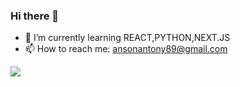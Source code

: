 ### Hi there 👋

<!--
**ansonantony/ansonantony** is a ✨ _special_ ✨ repository because its `README.md` (this file) appears on your GitHub profile.

Here are some ideas to get you started:

- 🔭 I’m currently working on ...
- 🌱 I’m currently learning ...
- 👯 I’m looking to collaborate on ...
- 🤔 I’m looking for help with ...
- 💬 Ask me about ...
- 📫 How to reach me: ...
- 😄 Pronouns: ...
- ⚡ Fun fact: ...
-->

- 🌱 I’m currently learning REACT,PYTHON,NEXT.JS
- 📫 How to reach me: ansonantony89@gmail.com















[![](https://visitcount.itsvg.in/api?id=ansonantony&label=Profile%20Views&icon=8&pretty=false)](https://visitcount.itsvg.in)
